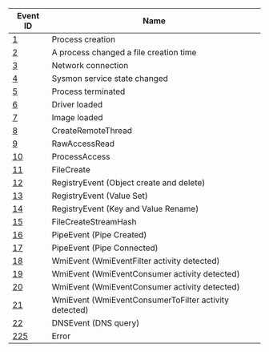 | Event ID      | Name           |
| ------------- | ------------- |
| [1](1.md) | Process creation |
| [2](2.md) | A process changed a file creation time |
| [3](3.md) | Network connection      |
| [4](4.md) | Sysmon service state changed |
| [5](5.md) | Process terminated |
| [6](6.md) | Driver loaded |
| [7](7.md) | Image loaded |
| [8](8.md) | CreateRemoteThread |
| [9](9.md) | RawAccessRead |
| [10](10.md) | ProcessAccess |
| [11](11.md) | FileCreate |
| [12](12.md) | RegistryEvent (Object create and delete) |
| [13](13.md) | RegistryEvent (Value Set) |
| [14](14.md) | RegistryEvent (Key and Value Rename) |
| [15](15.md) | FileCreateStreamHash |
| [16](16.md) | PipeEvent (Pipe Created) |
| [17](17.md) | PipeEvent (Pipe Connected) |
| [18](18.md) | WmiEvent (WmiEventFilter activity detected) |
| [19](19.md) | WmiEvent (WmiEventConsumer activity detected) |
| [20](20.md) | WmiEvent (WmiEventConsumer activity detected) |
| [21](21.md) | WmiEvent (WmiEventConsumerToFilter activity detected) |
| [22](22.md) | DNSEvent (DNS query) |
| [225](255.md) | Error |
